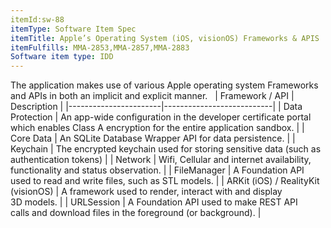 ```yaml
---
itemId:sw-88
itemType: Software Item Spec
itemTitle: Apple’s Operating System (iOS, visionOS) Frameworks & APIS
itemFulfills: MMA-2853,MMA-2857,MMA-2883
Software item type: IDD
---
```

The application makes use of various Apple operating system Frameworks and APIs in both an implicit and explicit manner.
 
|   Framework / API     |      Description          |
|-----------------------|---------------------------|
| Data Protection       | An app-wide configuration in the developer certificate portal which enables Class A encryption for the entire application sandbox. |
| Core Data             | An SQLite Database Wrapper API for data persistence. |
| Keychain              | The encrypted keychain used for storing sensitive data (such as authentication tokens) |
| Network               | Wifi, Cellular and internet availability, functionality and status observation. |
| FileManager           | A Foundation API used to read and write files, such as STL models. |
| ARKit (iOS) / RealityKit (visionOS) | A framework used to render, interact with and display 3D models. |
| URLSession            | A Foundation API used to make REST API calls and download files in the foreground (or background). | 

 